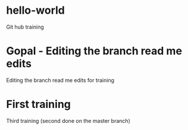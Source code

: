 # hello-world
Git hub training
# Gopal - Editing the branch read me edits
Editing the branch read me edits for training
# First training
Third training (second done on the master branch)
